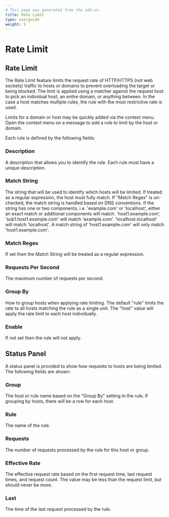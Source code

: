 ```yaml
---
# This page was generated from the add-on.
title: Rate Limit
type: userguide
weight: 5
---
```


# Rate Limit

## Rate Limit

The Rate Limit feature limits the request rate of HTTP/HTTPS (not web sockets) traffic to hosts or domains to prevent overloading the target or being blocked. The limit is applied using a matcher against the request host to pick an individual host, an entire domain, or anything between. In the case a host matches multiple rules, the rule with the most restrictive rate is used.


Limits for a domain or host may be quickly added via the context menu. Open the context menu on a message to add a
rule to limit by the host or domain.


Each rule is defined by the following fields:

### Description

A description that allows you to identify the rule. Each rule must have a unique description.

### Match String

The string that will be used to identify which hosts will be limited. If treated as a regular expression, the host must fully match. If "Match Regex" is un-checked, the match string is handled based on DNS conventions. If the string has one or two components, i.e. 'example.com' or 'localhost', either an exact match or additional components will match. 'host1.example.com', 'sub1.host1.example.com' will match 'example.com'. 'localhost.localhost' will match 'localhost'. A match string of 'host1.example.com' will only match 'host1.example.com'.

### Match Regex

If set then the Match String will be treated as a regular expression.

### Requests Per Second

The maximum number of requests per second.

### Group By

How to group hosts when applying rate limiting. The default "rule" limits the rate to all hosts matching the rule as a single unit. The "host" value will apply the rate limit to each host individually.

### Enable

If not set then the rule will not apply.

## Status Panel

A status panel is provided to show how requests to hosts are being limited. The following fields are shown:

### Group

The host or rule name based on the "Group By" setting in the rule. If grouping by hosts, there will be a row for each host.

### Rule

The name of the rule.

### Requests

The number of requests processed by the rule for this host or group.

### Effective Rate

The effective request rate based on the first request time, last request times, and request count. The value may be less than the request limit, but should never be more.

### Last

The time of the last request processed by the rule.
